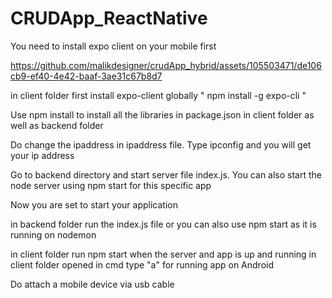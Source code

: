 # CRUDApp_ReactNative

You need to install expo client on your mobile first

https://github.com/malikdesigner/crudApp_hybrid/assets/105503471/de106cb9-ef40-4e42-baaf-3ae31c67b8d7



in client folder first install expo-client globally " npm install -g expo-cli "

Use npm install to install all the libraries in package.json in client folder as well as backend folder

Do change the ipaddress in ipaddress file. Type ipconfig and you will get your ip address

Go to backend directory and start server file index.js. You can also start the node server using npm start for this specific app

Now you are set to start your application

in backend folder run the index.js file or you can also use npm start as it is running on nodemon

in client folder run npm start when the server and app is up and running in client folder opened in cmd type "a" for running app on Android

Do attach a mobile device via usb cable
